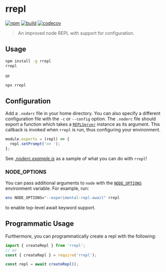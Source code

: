 # rrepl

[![npm](https://img.shields.io/npm/v/rrepl)](https://www.npmjs.com/package/rrepl)
[![build](https://img.shields.io/github/workflow/status/tough-griff/rrepl/Test)](https://github.com/tough-griff/rrepl/actions/workflows/test.yml)
[![codecov](https://img.shields.io/codecov/c/github/tough-griff/rrepl)](https://codecov.io/gh/tough-griff/rrepl)

> An improved node REPL with support for configuration.

## Usage

```sh
npm install -g rrepl
rrepl
```

or

```sh
npx rrepl
```

## Configuration

Add a `.noderc` file in your home directory. You can also specify a different
configuration file with the `-c` or `--config` option. The `.noderc` file should
export a function which takes a
[`REPLServer`](https://nodejs.org/api/repl.html#repl_class_replserver) instance
as its argument. This callback is invoked when `rrepl` is run, thus configuring
your environment.

```js
module.exports = (repl) => {
  repl.setPrompt('>> ');
};
```

See [_.noderc.example.js_](https://github.com/tough-griff/rrepl/blob/main/.noderc.example.js)
as a sample of what you can do with `rrepl`!

### NODE_OPTIONS

You can pass additional arguments to `node` with the
[`NODE_OPTIONS`](https://nodejs.org/api/cli.html#cli_node_options_options)
environment variable. For example, run:

```sh
env NODE_OPTIONS="--experimental-repl-await" rrepl
```

to enable top-level await keyword support.

## Programmatic Usage

Furthermore, you can programmatically create a repl with the following:

```js
import { createRepl } from 'rrepl';
// or
const { createRepl } = require('rrepl');

const repl = await createRepl();
```
